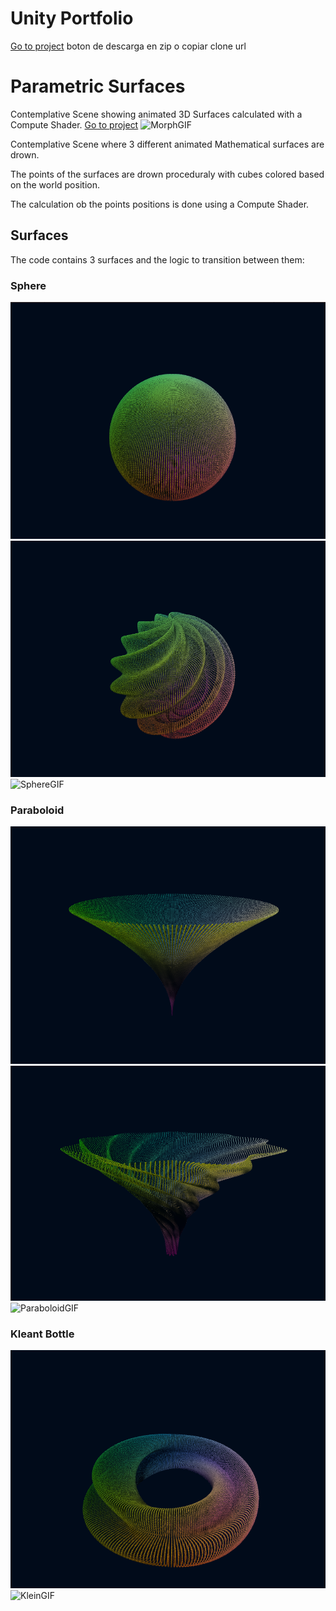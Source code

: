 # Unity Portfolio

[Go to project](https://github.com/TutanDev/UnityPortfolio)  boton de descarga en zip o copiar clone url

# Parametric Surfaces
Contemplative Scene showing animated 3D Surfaces calculated with a Compute Shader. 
[Go to project](https://github.com/TutanDev/UnityPortfolio/tree/master/Assets/ParametricSurfaces)
![MorphGIF](../images/ParametricSurfaces/MorphGIF.gif)

Contemplative Scene where 3 different animated Mathematical surfaces are drown.

The points of the surfaces are drown proceduraly with cubes colored based on the world position.

The calculation ob the points positions is done using a Compute Shader.

## Surfaces

The code contains 3 surfaces and the logic to transition between them:

### Sphere
![Sphere](../images/ParametricSurfaces/Sphere.PNG)
![Sphere2](../images/ParametricSurfaces/Sphere2.PNG)
![SphereGIF](../images/ParametricSurfaces/SphereGIF.gif)

### Paraboloid
![Paraboloid](../images/ParametricSurfaces/Paraboloid.PNG)
![Paraboloid2](../images/ParametricSurfaces/Paraboloid2.PNG)
![ParaboloidGIF](../images/ParametricSurfaces/ParaboloidGIF.gif)

### Kleant Bottle
![Klein](../images/ParametricSurfaces/Klein.PNG)
![KleinGIF](../images/ParametricSurfaces/KleinGIF.gif)
